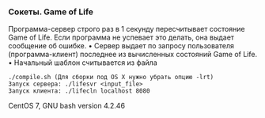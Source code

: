### Сокеты. Game of Life

Программа-сервер строго раз в 1 секунду пересчитывает состояние Game of Life. Если программа не успевает это делать, она выдает сообщение об ошибке.
• Сервер выдает по запросу пользователя (программа-клиент) последнее из вычисленных состояний Game of Life.
• Начальный шаблон считывается из файла

```
./compile.sh (Для сборки под OS X нужно убрать опцию -lrt)
Запуск сервера: ./lifesvr <input_file>
Запуск клиента: ./lifecln localhost 8080
```

CentOS 7, GNU bash version 4.2.46
